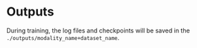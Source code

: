 # Outputs
During training, the log files and checkpoints will be saved in the `./outputs/modality_name+dataset_name`.
